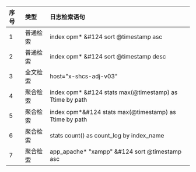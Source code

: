 |序号	|类型	|日志检索语句|
| :--- | :--- | :--- |
|1|	普通检索|	index opm* &#124 sort  @timestamp asc|
|2|     普通检索|	index opm* &#124 sort  @timestamp desc|
|3|	全文检索|	host="x-shcs-adj-v03"|
|4|	聚合检索	|index opm* &#124 stats max(@timestamp) as Ttime by path|
|5|	聚合检索|	index opm*&#124 stats max(@timestamp) as Ttime by path|
|6|	聚合检索	|stats count() as count_log by index_name|
|7|	聚合检索|	app_apache* "xampp" &#124 sort @timestamp asc|
